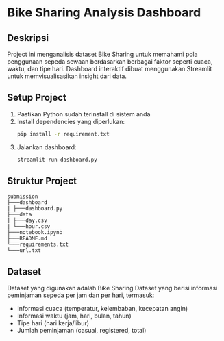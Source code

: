 # Bike Sharing Analysis Dashboard

## Deskripsi
Project ini menganalisis dataset Bike Sharing untuk memahami pola penggunaan sepeda sewaan berdasarkan berbagai faktor seperti cuaca, waktu, dan tipe hari. Dashboard interaktif dibuat menggunakan Streamlit untuk memvisualisasikan insight dari data.

## Setup Project
1. Pastikan Python sudah terinstall di sistem anda
2. Install dependencies yang diperlukan:
   ```bash
   pip install -r requirement.txt
   ```
3. Jalankan dashboard:
   ```bash
   streamlit run dashboard.py
   ```

## Struktur Project
```
submission
├───dashboard
| ├───dashboard.py
├───data
| ├───day.csv
| └───hour.csv
├───notebook.ipynb
├───README.md
└───requirements.txt
└───url.txt

```

## Dataset
Dataset yang digunakan adalah Bike Sharing Dataset yang berisi informasi peminjaman sepeda per jam dan per hari, termasuk:
- Informasi cuaca (temperatur, kelembaban, kecepatan angin)
- Informasi waktu (jam, hari, bulan, tahun)
- Tipe hari (hari kerja/libur)
- Jumlah peminjaman (casual, registered, total)